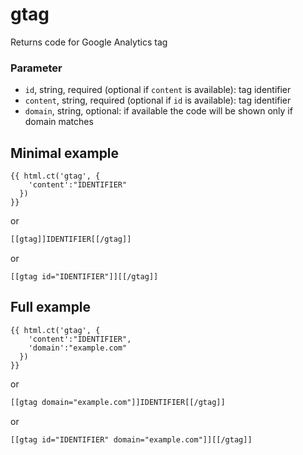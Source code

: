 # gtag
Returns code for Google Analytics tag

### Parameter
- `id`, string, required (optional if `content` is available): tag identifier
- `content`, string, required (optional if `id` is available): tag identifier
- `domain`, string, optional: if available the code will be shown only if domain matches


## Minimal example

```twig
{{ html.ct('gtag', {
    'content':"IDENTIFIER"
  })
}}
```

or

```html
[[gtag]]IDENTIFIER[[/gtag]]
```

or

```
[[gtag id="IDENTIFIER"]][[/gtag]]
```

## Full example

```twig
{{ html.ct('gtag', {
    'content':"IDENTIFIER",
    'domain':"example.com"
  })
}}
```

or

```html
[[gtag domain="example.com"]]IDENTIFIER[[/gtag]]
```

or

```
[[gtag id="IDENTIFIER" domain="example.com"]][[/gtag]]
```